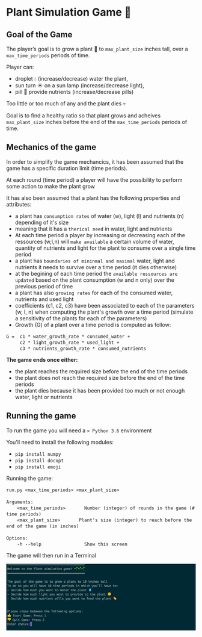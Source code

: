 # Plant Simulation Game :seedling:

## Goal of the Game

The player’s goal is to grow a plant :seedling: to `max_plant_size` inches tall, over a `max_time_periods` periods of time. 

Player can:

- droplet :droplet: (increase/decrease) water the plant, 
- sun turn :sunny: on a sun lamp (increase/decrease light), 
- pill :pill: provide nutrients (increase/decrease pills) 

Too little or too much of any and the plant dies :skull:

Goal is to find a healthy ratio so that plant grows and acheives `max_plant_size` inches before the end of the `max_time_periods` periods of time.

## Mechanics of the game

In order to simplify the game mechancics, it has been assumed that the game has a specific duration limit (time periods). 

At each round (time period) a player will have the possibility to perform some action to make the plant grow

It has also been assumed that a plant has the following properties and attributes:

- a plant has `consumption rates` of water (w), light (l) and nutrients (n) depending of it's size
- meaning that it has a `therical need` in water, light and nutrients
- At each time period a player by increasing or decreasing each of the ressources (w,l,n) will `make available` a certain volume of water, quantity of nutrients and light for the plant to consume over a single time period
- a plant has `boundaries of mininmal and maximal` water, light and nutrients it needs to survive over a time period (it dies otherwise)
- at the begining of each time period the `available ressources are updated` based on the plant consumption (w and n only) over the previous period of time 
- a plant has also `growing rates` for each of the consumed water, nutrients and used light
- coefficients (c1, c2, c3) have been associated to each of the parameters (w, l, n) when computing the plant's growth over a time period (simulate a sensitivity of the plants for each of the parameters)
- Growth (G) of a plant over a time period is computed as follow:

```
G =  c1 * water_growth_rate * consumed_water + 
	 c2 * light_growth_rate * used_light +
	 c3 * nutrients_growth_rate * consumed_nutrients

```

**The game ends once either:**

- the plant reaches the required size before the end of the time periods
- the plant does not reach the required size before the end of the time periods
- the plant dies because it has been provided too much or not enough water, light or nutrients


## Running the game

To run the game you will need a `> Python 3.6` environment

You'll need to install the following modules:

- `pip install numpy`
- `pip install docopt`
- `pip install emoji`

Running the game:

```
run.py <max_time_periods> <max_plant_size>

Arguments:
    <max_time_periods>       Number (integer) of rounds in the game (# time periods)
    <max_plant_size>       Plant's size (integer) to reach before the end of the game (in inches)

Options:
    -h --help                Show this screen
```

The game will then run in a Terminal

![game screenshot](./game_screenshot.png)



